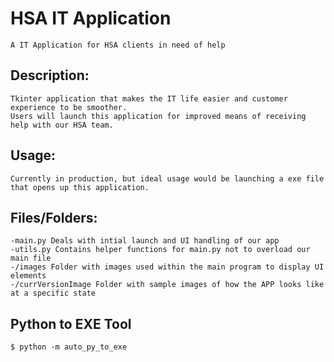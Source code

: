 # HSA IT Application
    A IT Application for HSA clients in need of help 
## Description:
    Tkinter application that makes the IT life easier and customer experience to be smoother.
    Users will launch this application for improved means of receiving help with our HSA team.

## Usage:
	Currently in production, but ideal usage would be launching a exe file that opens up this application.

## Files/Folders:
    -main.py Deals with intial launch and UI handling of our app
    -utils.py Contains helper functions for main.py not to overload our main file
    -/images Folder with images used within the main program to display UI elements 
    -/currVersionImage Folder with sample images of how the APP looks like at a specific state

## Python to EXE Tool	
	$ python -m auto_py_to_exe